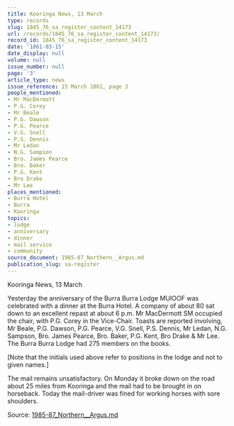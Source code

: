 ```yaml
---
title: Kooringa News, 13 March
type: records
slug: 1845_76_sa_register_content_14173
url: /records/1845_76_sa_register_content_14173/
record_id: 1845_76_sa_register_content_14173
date: '1861-03-15'
date_display: null
volume: null
issue_number: null
page: '3'
article_type: news
issue_reference: 15 March 1861, page 3
people_mentioned:
- Mr MacDermott
- P.G. Corey
- Mr Beale
- P.G. Dawson
- P.G. Pearce
- V.G. Snell
- P.S. Dennis
- Mr Ledan
- N.G. Sampson
- Bro. James Pearce
- Bro. Baker
- P.G. Kent
- Bro Drake
- Mr Lee
places_mentioned:
- Burra Hotel
- Burra
- Kooringa
topics:
- lodge
- anniversary
- dinner
- mail service
- community
source_document: 1985-87_Northern__Argus.md
publication_slug: sa-register
---
```


Kooringa News, 13 March

Yesterday the anniversary of the Burra Burra Lodge MUIOOF was celebrated with a dinner at the Burra Hotel.  A company of about 80 sat down to an excellent repast at about 6 p.m.  Mr MacDermott SM occupied the chair, with P.G. Corey in the Vice-Chair.  Toasts are reported involving, Mr Beale, P.G. Dawson, P.G. Pearce, V.G. Snell, P.S. Dennis, Mr Ledan, N.G. Sampson, Bro. James Pearce, Bro. Baker, P.G. Kent, Bro Drake & Mr Lee.  The Burra Burra Lodge had 275 members on the books.

[Note that the initials used above refer to positions in the lodge and not to given names.]

The mail remains unsatisfactory.  On Monday it broke down on the road about 25 miles from Kooringa and the mail had to be brought in on horseback.  Today the mail-driver was fined for working horses with sore shoulders.

Source: [1985-87_Northern__Argus.md](/downloads/markdown/1985-87_Northern__Argus.md)
